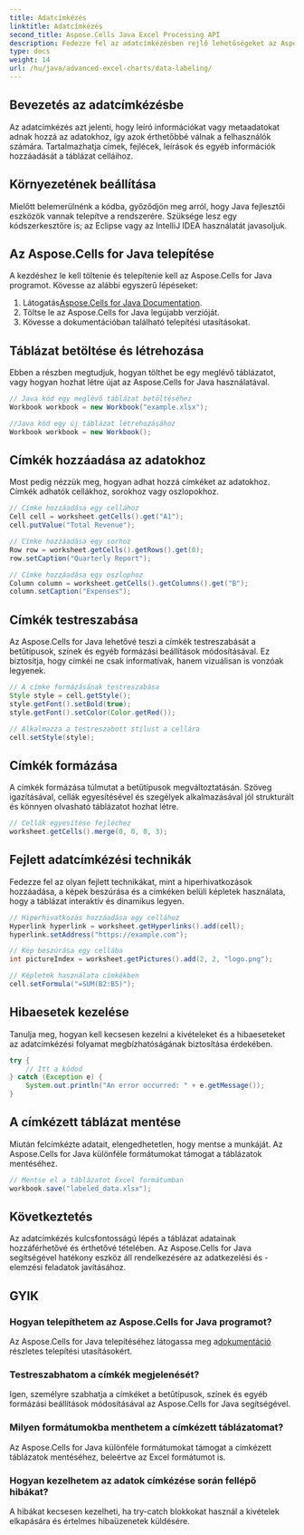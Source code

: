 ```yaml
---
title: Adatcímkézés
linktitle: Adatcímkézés
second_title: Aspose.Cells Java Excel Processing API
description: Fedezze fel az adatcímkézésben rejlő lehetőségeket az Aspose.Cells for Java segítségével. Ismerje meg lépésről lépésre technikákat.
type: docs
weight: 14
url: /hu/java/advanced-excel-charts/data-labeling/
---
```


## Bevezetés az adatcímkézésbe

Az adatcímkézés azt jelenti, hogy leíró információkat vagy metaadatokat adnak hozzá az adatokhoz, így azok érthetőbbé válnak a felhasználók számára. Tartalmazhatja címek, fejlécek, leírások és egyéb információk hozzáadását a táblázat celláihoz.

## Környezetének beállítása

Mielőtt belemerülnénk a kódba, győződjön meg arról, hogy Java fejlesztői eszközök vannak telepítve a rendszerére. Szüksége lesz egy kódszerkesztőre is; az Eclipse vagy az IntelliJ IDEA használatát javasoljuk.

## Az Aspose.Cells for Java telepítése

A kezdéshez le kell töltenie és telepítenie kell az Aspose.Cells for Java programot. Kövesse az alábbi egyszerű lépéseket:

1.  Látogatás[Aspose.Cells for Java Documentation](https://reference.aspose.com/cells/java/).
2. Töltse le az Aspose.Cells for Java legújabb verzióját.
3. Kövesse a dokumentációban található telepítési utasításokat.

## Táblázat betöltése és létrehozása

Ebben a részben megtudjuk, hogyan tölthet be egy meglévő táblázatot, vagy hogyan hozhat létre újat az Aspose.Cells for Java használatával.

```java
// Java kód egy meglévő táblázat betöltéséhez
Workbook workbook = new Workbook("example.xlsx");

//Java kód egy új táblázat létrehozásához
Workbook workbook = new Workbook();
```

## Címkék hozzáadása az adatokhoz

Most pedig nézzük meg, hogyan adhat hozzá címkéket az adatokhoz. Címkék adhatók cellákhoz, sorokhoz vagy oszlopokhoz.

```java
// Címke hozzáadása egy cellához
Cell cell = worksheet.getCells().get("A1");
cell.putValue("Total Revenue");

// Címke hozzáadása egy sorhoz
Row row = worksheet.getCells().getRows().get(0);
row.setCaption("Quarterly Report");

// Címke hozzáadása egy oszlophoz
Column column = worksheet.getCells().getColumns().get("B");
column.setCaption("Expenses");
```

## Címkék testreszabása

Az Aspose.Cells for Java lehetővé teszi a címkék testreszabását a betűtípusok, színek és egyéb formázási beállítások módosításával. Ez biztosítja, hogy címkéi ne csak informatívak, hanem vizuálisan is vonzóak legyenek.

```java
// A címke formázásának testreszabása
Style style = cell.getStyle();
style.getFont().setBold(true);
style.getFont().setColor(Color.getRed());

// Alkalmazza a testreszabott stílust a cellára
cell.setStyle(style);
```

## Címkék formázása

A címkék formázása túlmutat a betűtípusok megváltoztatásán. Szöveg igazításával, cellák egyesítésével és szegélyek alkalmazásával jól strukturált és könnyen olvasható táblázatot hozhat létre.

```java
// Cellák egyesítése fejléchez
worksheet.getCells().merge(0, 0, 0, 3);
```

## Fejlett adatcímkézési technikák

Fedezze fel az olyan fejlett technikákat, mint a hiperhivatkozások hozzáadása, a képek beszúrása és a címkéken belüli képletek használata, hogy a táblázat interaktív és dinamikus legyen.

```java
// Hiperhivatkozás hozzáadása egy cellához
Hyperlink hyperlink = worksheet.getHyperlinks().add(cell);
hyperlink.setAddress("https://example.com");

// Kép beszúrása egy cellába
int pictureIndex = worksheet.getPictures().add(2, 2, "logo.png");

// Képletek használata címkékben
cell.setFormula("=SUM(B2:B5)");
```

## Hibaesetek kezelése

Tanulja meg, hogyan kell kecsesen kezelni a kivételeket és a hibaeseteket az adatcímkézési folyamat megbízhatóságának biztosítása érdekében.

```java
try {
    // Itt a kódod
} catch (Exception e) {
    System.out.println("An error occurred: " + e.getMessage());
}
```

## A címkézett táblázat mentése

Miután felcímkézte adatait, elengedhetetlen, hogy mentse a munkáját. Az Aspose.Cells for Java különféle formátumokat támogat a táblázatok mentéséhez.

```java
// Mentse el a táblázatot Excel formátumban
workbook.save("labeled_data.xlsx");
```

## Következtetés

Az adatcímkézés kulcsfontosságú lépés a táblázat adatainak hozzáférhetővé és érthetővé tételében. Az Aspose.Cells for Java segítségével hatékony eszköz áll rendelkezésére az adatkezelési és -elemzési feladatok javításához.

## GYIK

### Hogyan telepíthetem az Aspose.Cells for Java programot?

 Az Aspose.Cells for Java telepítéséhez látogassa meg a[dokumentáció](https://reference.aspose.com/cells/java/) részletes telepítési utasításokért.

### Testreszabhatom a címkék megjelenését?

Igen, személyre szabhatja a címkéket a betűtípusok, színek és egyéb formázási beállítások módosításával az Aspose.Cells for Java segítségével.

### Milyen formátumokba menthetem a címkézett táblázatomat?

Az Aspose.Cells for Java különféle formátumokat támogat a címkézett táblázatok mentéséhez, beleértve az Excel formátumot is.

### Hogyan kezelhetem az adatok címkézése során fellépő hibákat?

A hibákat kecsesen kezelheti, ha try-catch blokkokat használ a kivételek elkapására és értelmes hibaüzenetek küldésére.